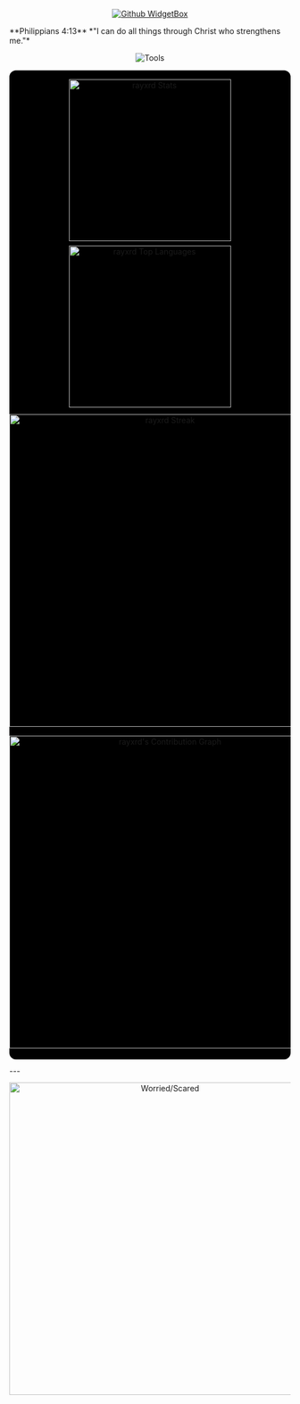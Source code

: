 <p align="center"> <a href="https://github.com/rayxrd"> <img src="https://github-widgetbox.vercel.app/api/profile?username=rayxrd&data=followers,repositories,stars,commits&theme=viridescent" alt="Github WidgetBox"/> </a> </p> **Philippians 4:13** *"I can do all things through Christ who strengthens me."* <p align="center"> <img src="https://skillicons.dev/icons?i=python,js,html,css,cs,cpp,ruby,php,vscode" alt="Tools"/> </p> <div align="center" style="background:#000000; border-radius:12px; margin:12px auto; padding:12px 0; max-width:560px;"> <div style="display:flex;flex-wrap:wrap;justify-content:center;"> <img src="https://github-readme-stats.vercel.app/api?username=rayxrd&show_icons=true&theme=dark&border_radius=12&bg_color=000000&title_color=ffffff&text_color=c0c0c0&icon_color=ffffff" width="290" alt="rayxrd Stats" style="margin:4px;"> <img src="https://github-readme-stats.vercel.app/api/top-langs?username=rayxrd&show_icons=true&theme=dark&border_radius=12&bg_color=000000&title_color=ffffff&text_color=c0c0c0&icon_color=ffffff&layout=compact" width="290" alt="rayxrd Top Languages" style="margin:4px;"> </div> <img src="https://github-readme-streak-stats.herokuapp.com/?user=rayxrd&theme=dark&background=000000&ring=ffffff&fire=ffffff&currStreakLabel=ffffff&sideNums=ffffff&sideLabels=c0c0c0&dates=c0c0c0&border_radius=12" width="560" alt="rayxrd Streak" style="margin:8px 0;"> <img src="https://github-readme-activity-graph.vercel.app/graph?username=rayxrd&theme=react-dark&bg_color=000000&color=ffffff&line=ffffff&point=c0c0c0" width="560" alt="rayxrd's Contribution Graph" style="margin:8px 0;"> </div> --- <p align="center" style="margin-top:12px;"> <img alt="Worried/Scared" width="560" src="https://raw.githubusercontent.com/rayxrd/rayxrd/47211229bb3336d16951ca863ed0c61929bf8a78/.github/worried-scared.gif"> </p>
